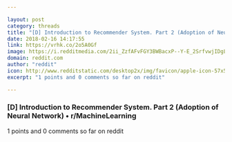 ```yaml
---

layout: post
category: threads
title: "[D] Introduction to Recommender System. Part 2 (Adoption of Neural Network)"
date: 2018-02-16 14:17:55
link: https://vrhk.co/2o5A0Gf
image: https://i.redditmedia.com/2ii_ZzfAFvFGY3BWBacxP--Y-E_2SrfvwjIDgL2f26w.jpg?w=320&s=dd7f186af6939f82354a1dbf15438e27
domain: reddit.com
author: "reddit"
icon: http://www.redditstatic.com/desktop2x/img/favicon/apple-icon-57x57.png
excerpt: "1 points and 0 comments so far on reddit"

---
```


### [D] Introduction to Recommender System. Part 2 (Adoption of Neural Network) • r/MachineLearning

1 points and 0 comments so far on reddit